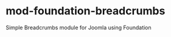 mod-foundation-breadcrumbs
==========================

Simple Breadcrumbs module for Joomla using Foundation

